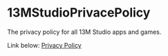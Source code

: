 # 13MStudioPrivacePolicy
The privacy policy for all 13M Studio apps and games.

Link below:
[Privacy Policy](index.html)
